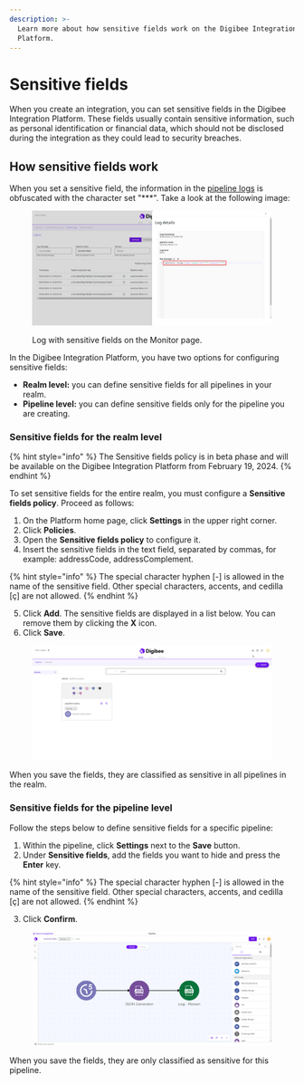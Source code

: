 ```yaml
---
description: >-
  Learn more about how sensitive fields work on the Digibee Integration
  Platform.
---
```


# Sensitive fields

When you create an integration, you can set sensitive fields in the Digibee Integration Platform. These fields usually contain sensitive information, such as personal identification or financial data, which should not be disclosed during the integration as they could lead to security breaches.

## How sensitive fields work

When you set a sensitive field, the information in the [pipeline logs](https://docs.digibee.com/documentation/monitor/pipeline-logs) is obfuscated with the character set "\*\*\*". Take a look at the following image:

<figure><img src="../../.gitbook/assets/sensitive-fields-log.png" alt="Log details of a log that contains sensitive fields."><figcaption><p>Log with sensitive fields on the Monitor page.</p></figcaption></figure>

In the Digibee Integration Platform, you have two options for configuring sensitive fields:

* **Realm level:** you can define sensitive fields for all pipelines in your realm.
* **Pipeline level:** you can define sensitive fields only for the pipeline you are creating.

### Sensitive fields for the realm level

{% hint style="info" %}
The Sensitive fields policy is in beta phase and will be available on the Digibee Integration Platform from February 19, 2024.
{% endhint %}

To set sensitive fields for the entire realm, you must configure a **Sensitive fields policy**. Proceed as follows:

1. On the Platform home page, click **Settings** in the upper right corner.
2. Click **Policies**.
3. Open the **Sensitive fields policy** to configure it.
4. Insert the sensitive fields in the text field, separated by commas, for example: addressCode, addressComplement.

{% hint style="info" %}
The special character hyphen \[-] is allowed in the name of the sensitive field. Other special characters, accents, and cedilla \[ç] are not allowed.
{% endhint %}

5. Click **Add**. The sensitive fields are displayed in a list below. You can remove them by clicking the **X** icon.
6. Click **Save**.

<figure><img src="../../.gitbook/assets/sensitive-fields-policy (1).gif" alt="Sensitive fields added to the Sensitive fields policy."><figcaption></figcaption></figure>

When you save the fields, they are classified as sensitive in all pipelines in the realm.

### Sensitive fields for the pipeline level

Follow the steps below to define sensitive fields for a specific pipeline:

1. Within the pipeline, click **Settings** next to the **Save** button.
2. Under **Sensitive fields**, add the fields you want to hide and press the **Enter** key.

{% hint style="info" %}
The special character hyphen \[-] is allowed in the name of the sensitive field. Other special characters, accents, and cedilla \[ç] are not allowed.
{% endhint %}

3. Click **Confirm**.

<figure><img src="../../.gitbook/assets/sensitive-fields-pipeline.gif" alt="Sensitive fields added to the pipeline."><figcaption></figcaption></figure>

When you save the fields, they are only classified as sensitive for this pipeline.
